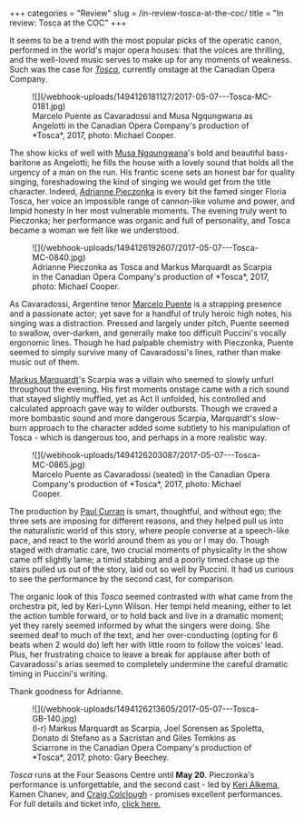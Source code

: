 +++
categories = "Review"
slug = /in-review-tosca-at-the-coc/
title = "In review: Tosca at the COC"
+++

It seems to be a trend with the most popular picks of the operatic canon, performed in the world's major opera houses: that the voices are thrilling, and the well-loved music serves to make up for any moments of weakness. Such was the case for [*Tosca*](http://www.coc.ca/PerformancesAndTickets/1617Season/Tosca.aspx), currently onstage at the Canadian Opera Company. 

<figure data-type="image">
![](/webhook-uploads/1494126181127/2017-05-07---Tosca-MC-0181.jpg)
<figcaption>Marcelo Puente as Cavaradossi and Musa Ngqungwana as Angelotti in the Canadian Opera Company's production of *Tosca*, 2017, photo: Michael Cooper.
 </figcaption>
</figure>

The show kicks of well with [Musa Ngqungwana](/spotlight-on-musa-ngqungwana/)'s bold and beautiful bass-baritone as Angelotti; he fills the house with a lovely sound that holds all the urgency of a man on the run. His frantic scene sets an honest bar for quality singing, foreshadowing the kind of singing we would get from the title character. Indeed, [Adrianne Pieczonka](/scene/people/adrianne-pieczonka/) is every bit the famed singer Floria Tosca, her voice an impossible range of cannon-like volume and power, and limpid honesty in her most vulnerable moments. The evening truly went to Pieczonka; her performance was organic and full of personality, and Tosca became a woman we felt like we understood. 

<figure data-type="image">
![](/webhook-uploads/1494126192607/2017-05-07---Tosca-MC-0840.jpg)
<figcaption>Adrianne Pieczonka as Tosca and Markus Marquardt as Scarpia in the Canadian Opera Company's production of *Tosca*, 2017, photo: Michael Cooper.</figcaption>
</figure>

As Cavaradossi, Argentine tenor [Marcelo Puente](/scene/people/marcelo-puente/) is a strapping presence and a passionate actor; yet save for a handful of truly heroic high notes, his singing was a distraction. Pressed and largely under pitch, Puente seemed to swallow, over-darken, and generally make too difficult Puccini's vocally ergonomic lines. Though he had palpable chemistry with Pieczonka, Puente seemed to simply survive many of Cavaradossi's lines, rather than make music out of them.

[Markus Marquardt](/scene/people/markus-marquardt/)'s Scarpia was a villain who seemed to slowly unfurl throughout the evening. His first moments onstage came with a rich sound that stayed slightly muffled, yet as Act II unfolded, his controlled and calculated approach gave way to wilder outbursts. Though we craved a more bombastic sound and more dangerous Scarpia, Marquardt's slow-burn approach to the character added some subtlety to his manipulation of Tosca - which is dangerous too, and perhaps in a more realistic way.

<figure data-type="image">
![](/webhook-uploads/1494126203087/2017-05-07---Tosca-MC-0865.jpg)
<figcaption>Marcelo Puente as Cavaradossi (seated) in the Canadian Opera Company's production of *Tosca*, 2017, photo: Michael Cooper.</figcaption>
</figure>

The production by [Paul Curran](/talking-with-directors-paul-curran/) is smart, thoughtful, and without ego; the three sets are imposing for different reasons, and they helped pull us into the naturalistic world of this story, where people converse at a speech-like pace, and react to the world around them as you or I may do. Though staged with dramatic care, two crucial moments of physicality in the show came off slightly lame; a timid stabbing and a poorly timed chase up the stairs pulled us out of the story, laid out so well by Puccini. It had us curious to see the performance by the second cast, for comparison.

The organic look of this *Tosca* seemed contrasted with what came from the orchestra pit, led by Keri-Lynn Wilson. Her tempi held meaning, either to let the action tumble forward, or to hold back and live in a dramatic moment; yet they rarely seemed informed by what the singers were doing. She seemed deaf to much of the text, and her over-conducting (opting for 6 beats when 2 would do) left her with little room to follow the voices' lead. Plus, her frustrating choice to leave a break for applause after both of Cavaradossi's arias seemed to completely undermine the careful dramatic timing in Puccini's writing.

Thank goodness for Adrianne.

<figure data-type="image">
![](/webhook-uploads/1494126213605/2017-05-07---Tosca-GB-140.jpg)
<figcaption>(l-r) Markus Marquardt as Scarpia, Joel Sorensen as Spoletta, Donato di Stefano as a Sacristan and Giles Tomkins as Sciarrone in the Canadian Opera Company's production of *Tosca*, 2017, photo: Gary Beechey.</figcaption>
</figure>

*Tosca* runs at the Four Seasons Centre until **May 20**. Pieczonka's performance is unforgettable, and the second cast - led by [Keri Alkema](/talking-with-singers-keri-alkema/), Kamen Chanev, and [Craig Colclough](/scene/people/craig-colclough/) - promises excellent performances. For full details and ticket info, [click here.](http://www.coc.ca/PerformancesAndTickets/1617Season/Tosca.aspx)
